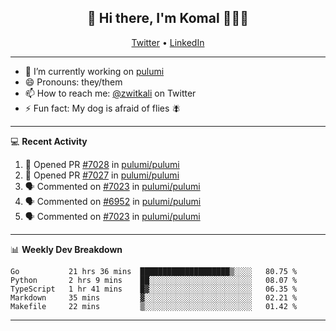 <h2 align="center"> 👋 Hi there, I'm Komal 🧑🏾‍💻 </h2>
<p align="center">
    <a href="https://twitter.com/zwitkali">Twitter</a> •
    <a href="https://www.linkedin.com/in/komal-ali/">LinkedIn</a>
</p>

--------

- 🔭 I’m currently working on [pulumi](https://github.com/pulumi/pulumi)
- 😄 Pronouns: they/them
- 📫 How to reach me: [@zwitkali](https://twitter.com/zwitkali) on Twitter
- ⚡ Fun fact: My dog is afraid of flies 🪰

--------
💻 **Recent Activity**

<!--START_SECTION:activity-->
1. 💪 Opened PR [#7028](https://github.com/pulumi/pulumi/pull/7028) in [pulumi/pulumi](https://github.com/pulumi/pulumi)
2. 💪 Opened PR [#7027](https://github.com/pulumi/pulumi/pull/7027) in [pulumi/pulumi](https://github.com/pulumi/pulumi)
3. 🗣 Commented on [#7023](https://github.com/pulumi/pulumi/issues/7023) in [pulumi/pulumi](https://github.com/pulumi/pulumi)
4. 🗣 Commented on [#6952](https://github.com/pulumi/pulumi/issues/6952) in [pulumi/pulumi](https://github.com/pulumi/pulumi)
5. 🗣 Commented on [#7023](https://github.com/pulumi/pulumi/issues/7023) in [pulumi/pulumi](https://github.com/pulumi/pulumi)
<!--END_SECTION:activity-->

--------

📊 **Weekly Dev Breakdown**
<!--START_SECTION:waka-->
```text
Go           21 hrs 36 mins  ████████████████████▒░░░░   80.75 % 
Python       2 hrs 9 mins    ██░░░░░░░░░░░░░░░░░░░░░░░   08.07 % 
TypeScript   1 hr 41 mins    █▓░░░░░░░░░░░░░░░░░░░░░░░   06.35 % 
Markdown     35 mins         ▓░░░░░░░░░░░░░░░░░░░░░░░░   02.21 % 
Makefile     22 mins         ▒░░░░░░░░░░░░░░░░░░░░░░░░   01.42 % 
```
<!--END_SECTION:waka-->

--------